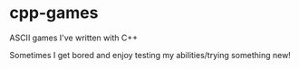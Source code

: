 # cpp-games
ASCII games I've written with C++

Sometimes I get bored and enjoy testing my abilities/trying something new!
